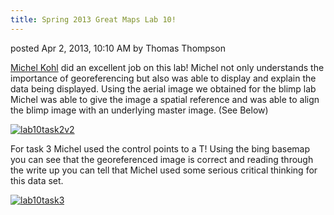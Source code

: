 ```yaml
---
title: Spring 2013 Great Maps Lab 10!
---
```


posted Apr 2, 2013, 10:10 AM by Thomas Thompson

[Michel Kohl](https://sites.google.com/site/michelkohlswebspace/lab/lab-10--blimp-and-georeferencing) did an excellent job on this lab! Michel not only understands the importance of georeferencing  but also was able to display and explain the data being displayed.  Using the aerial image we obtained for the blimp lab Michel was able to give the image a spatial reference and was able to align the blimp image with an underlying master image. (See Below)

[![lab10task2v2]({{site.baseurl}}/assets/lab10task2v2.jpg)]({{site.baseurl}}/assets/hr/lab10task2v2.jpg)

For task 3 Michel used the control points to a T! Using the bing basemap you can see that the georeferenced image is correct and reading through the write up you can tell that Michel used some serious critical thinking for this data set.

[![lab10task3]({{site.baseurl}}/assets/lab10task3.jpg)]({{site.baseurl}}/assets/hr/lab10task3.jpg)